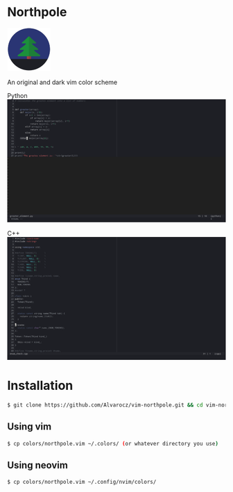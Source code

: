 <div style="text-aling: center">
	<h1>Northpole</h1>
	<img src="https://raw.githubusercontent.com/Alvarocz/vim-northpole/master/assets/banner.png" alt="">
	<p>An original and dark vim color scheme</p>
</div>

Python
<img src="https://raw.githubusercontent.com/Alvarocz/vim-northpole/master/assets/scrot-python.png">

C++
<img src="https://raw.githubusercontent.com/Alvarocz/vim-northpole/master/assets/scrot-cpp.png">

# Installation
```sh
$ git clone https://github.com/Alvarocz/vim-northpole.git && cd vim-northpole
```

## Using vim
```sh
$ cp colors/northpole.vim ~/.colors/ (or whatever directory you use)
```

## Using neovim
```sh
$ cp colors/northpole.vim ~/.config/nvim/colors/
```
